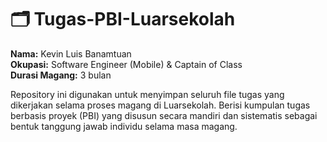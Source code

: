 # 🗂️ Tugas-PBI-Luarsekolah

**Nama:** Kevin Luis Banamtuan  
**Okupasi:** Software Engineer (Mobile) & Captain of Class  
**Durasi Magang:** 3 bulan

Repository ini digunakan untuk menyimpan seluruh file tugas yang dikerjakan selama proses magang di Luarsekolah. Berisi kumpulan tugas berbasis proyek (PBI) yang disusun secara mandiri dan sistematis sebagai bentuk tanggung jawab individu selama masa magang.